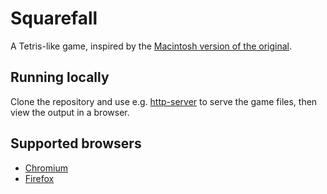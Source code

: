 # Squarefall

A Tetris-like game, inspired by the [Macintosh version of the original](https://www.mobygames.com/game/macintosh/tetris/screenshots).

## Running locally

Clone the repository and use e.g. [http-server](https://www.npmjs.com/package/http-server) to serve the game files, then view the output in a browser.

## Supported browsers

- [Chromium](https://www.chromium.org)
- [Firefox](https://www.mozilla.org/en-US/firefox/)